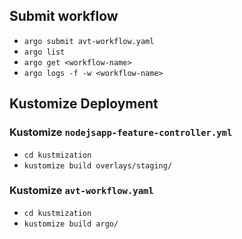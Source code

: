 

## Submit workflow
- `argo submit avt-workflow.yaml`
- `argo list`
- `argo get <workflow-name>`
- `argo logs -f -w <workflow-name>`

## Kustomize Deployment

### Kustomize `nodejsapp-feature-controller.yml`
- `cd kustmization`
- `kustomize build overlays/staging/`

### Kustomize `avt-workflow.yaml`
- `cd kustmization`
- `kustomize build argo/`
